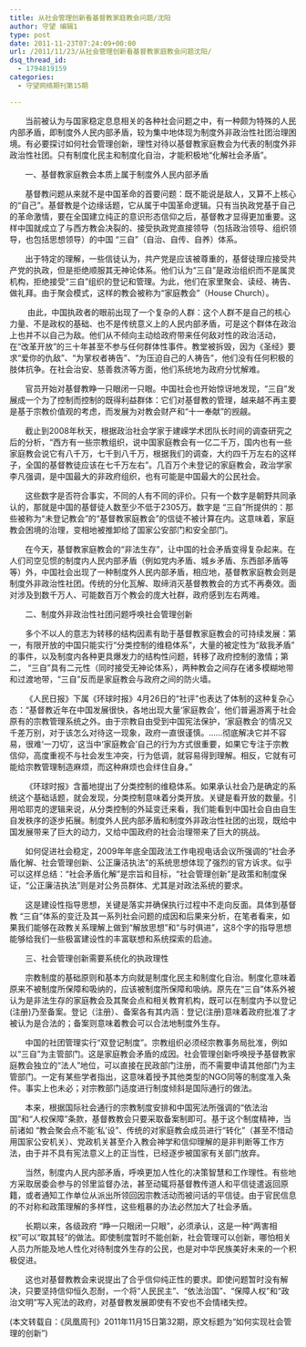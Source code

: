 ```yaml
---
title: 从社会管理创新看基督教家庭教会问题/沈阳
author: 守望 编辑1
type: post
date: 2011-11-23T07:24:09+00:00
url: /2011/11/23/从社会管理创新看基督教家庭教会问题沈阳/
dsq_thread_id:
  - 1794819159
categories:
  - 守望网络期刊第15期

---
```

       当前被认为与国家稳定息息相关的各种社会问题之中，有一种颇为特殊的人民内部矛盾，即制度外人民内部矛盾，较为集中地体现为制度外非政治性社团治理困境。有必要探讨如何社会管理创新，理性对待以基督教家庭教会为代表的制度外非政治性社团。只有制度化民主和制度化自治，才能积极地“化解社会矛盾”。<!--more-->

       一、基督教家庭教会本质上属于制度外人民内部矛盾

       基督教问题从来就不是中国革命的首要问题：既不能说是敌人，又算不上核心的“自己”。基督教是个边缘话题，它从属于中国革命逻辑。只有当执政党基于自己的革命激情，要在全国建立纯正的意识形态信仰之后，基督教才显得更加重要。这样中国就成立了与西方教会决裂的、接受执政党直接领导（包括政治领导、组织领导，也包括思想领导）的中国 “三自”（自治、自传、自养）体系。

       出于特定的理解，一些信徒认为，共产党是应该被尊重的，基督徒理应接受共产党的执政，但是拒绝顺服其无神论体系。他们认为“三自”是政治组织而不是属灵机构，拒绝接受“三自”组织的登记和管理。为此，他们在家里聚会、读经、祷告、做礼拜。由于聚会模式，这样的教会被称为“家庭教会”（House Church）。

        由此，中国执政者的眼前出现了一个复杂的人群：这个人群不是自己的核心力量、不是政权的基础、也不是传统意义上的人民内部矛盾，可是这个群体在政治上也并不以自己为敌。他们从不倾向主动给政府带来任何敌对性的政治活动，在“改革开放”的三十年甚至不参与任何群体性事件。教堂被拆毁，因为《圣经》要求“爱你的仇敌”、“为掌权者祷告”、“为压迫自己的人祷告”，他们没有任何积极的肢体抗争。在社会治安、慈善救济等方面，他们系统地为政府分忧解难。

       官员开始对基督教睁一只眼闭一只眼。中国社会也开始惊讶地发现，“三自”发展成一个为了控制而控制的既得利益群体：它们对基督教的管理，越来越不再主要是基于宗教价值观的考虑，而发展为对教会财产和“十一奉献”的觊觎。

       截止到2008年秋天，根据政治社会学家于建嵘学术团队长时间的调查研究之后的分析，“西方有一些宗教组织，说中国家庭教会有一亿二千万，国内也有一些家庭教会说它有八千万，七千到八千万，根据我们的调查，大约四千万左右的这样子，全国的基督教徒应该在七千万左右”。几百万个未登记的家庭教会，政治学家李凡强调，是中国最大的非政府组织，也有可能是中国最大的公民社会。

       这些数字是否符合事实，不同的人有不同的评价。只有一个数字是朝野共同承认的，那就是中国的基督徒人数至少不低于2305万。数字是 “三自”所提供的：那些被称为“未登记教会”的“基督教家庭教会”的信徒不被计算在内。这意味着，家庭教会困境的治理，变相地被推卸给了国家公安部门和安全部门。

       在今天，基督教家庭教会的“非法生存”，让中国的社会矛盾变得复杂起来。在人们司空见惯的制度内人民内部矛盾（例如党内矛盾、城乡矛盾、东西部矛盾等等）外，中国社会出现了一种制度外人民内部矛盾，相应地，基督教家庭教会则是制度外非政治性社团。传统的分化瓦解、取缔消灭基督教教会的方式不再奏效。面对涉及到数千万人、可能数百万个教会的庞大社群，政府感到左右两难。

       二、制度外非政治性社团问题呼唤社会管理创新

       多个不以人的意志为转移的结构因素有助于基督教家庭教会的可持续发展：第一，有限开放的中国只能实行“分类控制的维稳体系”，大量的被定性为“敌我矛盾” 的事件，以及制度内各种更具爆发力的结构性问题，转移了政府控制的激情；第二， “三自”具有二元性（同时接受无神论体系），两种教会之间存在诸多模糊地带和过渡地带，“三自”反而是家庭教会与政府之间的防火墙。

       《人民日报》下属《环球时报》4月26日的“社评”也表达了体制的这种复杂心态：“基督教近年在中国发展很快，各地出现大量‘家庭教会’，他们普遍游离于社会原有的宗教管理系统之外。由于宗教自由受到中国宪法保护，‘家庭教会’的情况又千差万别，对于该怎么对待这一现象，政府一直很谨慎。……彻底解决它并不容易，很难‘一刀切’，这当中‘家庭教会’自己的行为方式很重要，如果它专注于宗教信仰，高度重视不与社会发生冲突，行为低调，就容易得到理解。相反，它就有可能给宗教管理制造麻烦，而这种麻烦也会绊住自身。”

       《环球时报》含蓄地提出了分类控制的维稳体系。如果承认社会乃是确定的系统这个基础话题，就会发现，分类控制意味着分类开放。关键是看开放的数量。引用哈耶克的逻辑来说，从分类控制的外延变迁来看，我们能看到中国社会自由自生自发秩序的逐步拓展。制度外人民内部矛盾和制度外非政治性社团的出现，既给中国发展带来了巨大的动力，又给中国政府的社会治理带来了巨大的挑战。

       如何促进社会稳定，2009年年底全国政法工作电视电话会议所强调的“社会矛盾化解、社会管理创新、公正廉洁执法”的系统思想体现了强烈的官方诉求。似乎可以这样总结：“社会矛盾化解”是宗旨和目标，“社会管理创新”是政策和制度保证，“公正廉洁执法”则是对公务员群体、尤其是对政法系统的要求。

       这是建设性指导思想，关键是落实并确保执行过程中不走向反面。具体到基督教 “三自”体系的变迁及其一系列社会问题的成因和后果来分析，在笔者看来，如果我们能够在政教关系理解上做到“解放思想”和“与时俱进”，这8个字的指导思想能够给我们一些极富建设性的丰富联想和系统探索的启迪。

       三、社会管理创新需要系统化的执政理性

       宗教制度的基础原则和基本方向就是制度化民主和制度化自治。制度化意味着原来不被制度所保障和吸纳的，应该被制度所保障和吸纳。原先在“三自”体系外被认为是非法生存的家庭教会及其聚会点和相关教育机构，既可以在制度内予以登记(注册)乃至备案。登记（注册）、备案各有其内涵：登记(注册)意味着政府批准了才被认为是合法的；备案则意味着教会可以合法地制度外生存。

       中国的社团管理实行“双登记制度”。宗教组织必须经宗教事务局批准，例如以“三自”为主管部门。这是家庭教会矛盾的成因。社会管理创新呼唤授予基督教家庭教会独立的“法人”地位，可以直接在民政部门注册，而不需要申请其他部门为主管部门。一定有某些学者指出，这意味着授予其他类型的NGO同等的制度准入条件。事实上也未必；对宗教部门适度进行制度倾斜是国际通行的做法。

       本来，根据国际社会通行的宗教制度安排和中国宪法所强调的“依法治国”和“人权保障”条款，基督教教会只要采取备案制即可。基于这个制度精神，当前诸如 “教会聚会点不能‘私’设”、传统的对家庭教会成员进行“转化”（甚至不惜动用国家公安机关）、党政机关甚至介入教会神学和信仰理解的是非判断等工作方法，由于并不具有宪法意义上的正当性，已经逐步被国家有关部门放弃。

       当然，制度内人民内部矛盾，呼唤更加人性化的决策智慧和工作理性。有些地方采取居委会参与的邻里监督办法，甚至动辄将基督教传道人和平信徒遣返回原籍，或者通知工作单位从派出所领回因宗教活动而被问话的平信徒。由于官民信息的不对称和政策理解的多样性，这些粗暴的办法必然加大了社会矛盾。

       长期以来，各级政府 “睁一只眼闭一只眼”，必须承认，这是一种“两害相权”可以“取其轻”的做法。即使制度暂时不能创新，社会管理可以创新，哪怕相关人员力所能及地人性化对待制度外生存的公民，也是对中华民族美好未来的一个积极促进。

       这也对基督教教会来说提出了合乎信仰纯正性的要求。即使问题暂时没有解决，只要坚持信仰恒久忍耐，一个将“人民民主”、“依法治国”、“保障人权”和“政治文明”写入宪法的政府，对基督教发展即使有不安也不会情绪失控。

(本文转载自：《凤凰周刊》2011年11月15日第32期，原文标题为“如何实现社会管理的创新”)